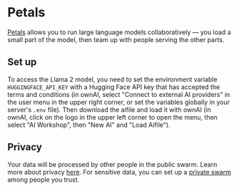 # Petals

[Petals](https://petals.dev/) allows you to run large language models collaboratively — you load a small part of the model, then team up with people serving the other parts.

## Set up

To access the Llama 2 model, you need to set the environment variable `HUGGINGFACE_API_KEY` with a Hugging Face API key that has accepted the terms and conditions (in ownAI, select "Connect to external AI providers" in the user menu in the upper right corner, or set the variables globally in your server's `.env` file).
Then download the aifile and load it with ownAI (in ownAI, click on the logo in the upper left corner to open the menu, then select "AI Workshop", then "New AI" and "Load Aifile").

## Privacy

Your data will be processed by other people in the public swarm. Learn more about privacy [here](https://github.com/bigscience-workshop/petals/wiki/Security,-privacy,-and-AI-safety). For sensitive data, you can set up a [private swarm](https://github.com/bigscience-workshop/petals/wiki/Launch-your-own-swarm) among people you trust.
